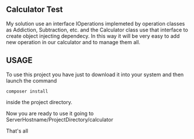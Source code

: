 ## Calculator Test
My solution use an interface IOperations implemeted by operation classes as Addiction, Subtraction, etc. and the Calculator class use that interface to create object injecting dependecy. In this way it will be very easy to add new operation in our calculator and to manage them all.

## USAGE
To use this project you have just to download it into your system and then launch the command 
```
composer install
```
inside the project directory.

Now you are ready to use it going to ServerHostname/ProjectDirectory/calculator

That's all
